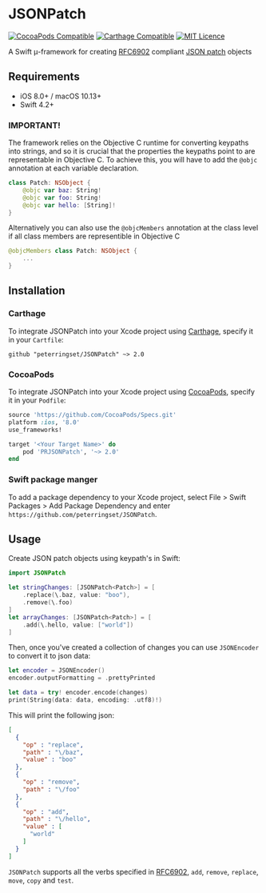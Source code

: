 # JSONPatch
[![CocoaPods Compatible](https://img.shields.io/cocoapods/v/PRJSONPatch.svg)](https://img.shields.io/cocoapods/v/PRJSONPatch.svg)
[![Carthage Compatible](https://img.shields.io/badge/Carthage-compatible-4BC51D.svg?style=flat)](https://github.com/Carthage/Carthage)
[![MIT Licence](https://badges.frapsoft.com/os/mit/mit.svg?v=103)](https://opensource.org/licenses/mit-license.php)

A Swift μ-framework for creating [RFC6902](https://tools.ietf.org/html/rfc6902) compliant [JSON patch](http://jsonpatch.com) objects

## Requirements

- iOS 8.0+ / macOS 10.13+
- Swift 4.2+

### IMPORTANT!

The framework relies on the Objective C runtime for converting keypaths into strings, and so it is crucial that the properties the keypaths point to are representable in Objective C. To achieve this, you will have to add the `@objc` annotation at each variable declaration.

```swift
class Patch: NSObject {
    @objc var baz: String!
    @objc var foo: String!
    @objc var hello: [String]!
}
```

Alternatively you can also use the `@objcMembers` annotation at the class level if all class members are representible in Objective C

```swift
@objcMembers class Patch: NSObject {
	...
}
```

## Installation
### Carthage

To integrate JSONPatch into your Xcode project using [Carthage](https://github.com/Carthage/Carthage), specify it in your `Cartfile`:

```ogdl
github "peterringset/JSONPatch" ~> 2.0
```

### CocoaPods

To integrate JSONPatch into your Xcode project using [CocoaPods](https://cocoapods.org), specify it in your `Podfile`:

```ruby
source 'https://github.com/CocoaPods/Specs.git'
platform :ios, '8.0'
use_frameworks!

target '<Your Target Name>' do
    pod 'PRJSONPatch', '~> 2.0'
end
```

### Swift package manger
To add a package dependency to your Xcode project, select File > Swift Packages > Add Package Dependency and enter `https://github.com/peterringset/JSONPatch`. 

## Usage

Create JSON patch objects using keypath's in Swift:

```swift
import JSONPatch

let stringChanges: [JSONPatch<Patch>] = [
    .replace(\.baz, value: "boo"),
    .remove(\.foo)
]
let arrayChanges: [JSONPatch<Patch>] = [
    .add(\.hello, value: ["world"])
]
```

Then, once you've created a collection of changes you can use `JSONEncoder` to convert it to json data:

```swift
let encoder = JSONEncoder()
encoder.outputFormatting = .prettyPrinted

let data = try! encoder.encode(changes)
print(String(data: data, encoding: .utf8)!)
```

This will print the following json:

```json
[
  {
    "op" : "replace",
    "path" : "\/baz",
    "value" : "boo"
  },
  {
    "op" : "remove",
    "path" : "\/foo"
  },
  {
    "op" : "add",
    "path" : "\/hello",
    "value" : [
      "world"
    ]
  }
]
```

`JSONPatch` supports all the verbs specified in [RFC6902](https://tools.ietf.org/html/rfc6902), `add`, `remove`, `replace`, `move`, `copy` and `test`.
